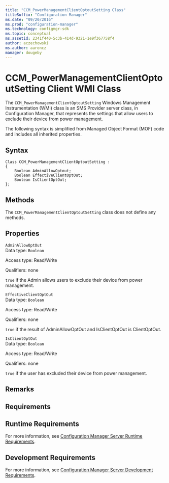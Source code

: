 ```yaml
---
title: "CCM_PowerManagementClientOptoutSetting Class"
titleSuffix: "Configuration Manager"
ms.date: "09/20/2016"
ms.prod: "configuration-manager"
ms.technology: configmgr-sdk
ms.topic: conceptual
ms.assetid: 2341f440-5c3b-414d-9321-1e9f367758f4
author: aczechowski
ms.author: aaroncz
manager: dougeby
---
```

# CCM_PowerManagementClientOptoutSetting Client WMI Class
The `CCM_PowerManagementClientOptoutSetting` Windows Management Instrumentation (WMI) class is an SMS Provider server class, in Configuration Manager, that represents the settings that allow users to exclude their device from power management.   

 The following syntax is simplified from Managed Object Format (MOF) code and includes all inherited properties.  

## Syntax  

```  
Class CCM_PowerManagementClientOptoutSetting :    
{  
    Boolean AdminAllowOptout;  
    Boolean EffectiveClientOptOut;  
    Boolean IsClientOptOut;  
};  
```  

## Methods  
 The `CCM_PowerManagementClientOptoutSetting` class does not define any methods.  

## Properties  
 `AdminAllowOptOut`  
 Data type: `Boolean`  

 Access type: Read/Write  

 Qualifiers: none  

 `true` if the Admin allows users to exclude their device from power management.    

 `EffectiveClientOptOut`  
 Data type: `Boolean`  

 Access type: Read/Write  

 Qualifiers: none  

 `true` if the result of AdminAllowOptOut and IsClientOptOut is ClientOptOut.    

 `IsClientOptOut`  
 Data type: `Boolean`  

 Access type: Read/Write  

 Qualifiers: none  

 `true` if the user has excluded their device from power management.    

## Remarks  

## Requirements  

## Runtime Requirements  
 For more information, see [Configuration Manager Server Runtime Requirements](../../../../../develop/core/reqs/server-runtime-requirements.md).  

## Development Requirements  
 For more information, see [Configuration Manager Server Development Requirements](../../../../../develop/core/reqs/server-development-requirements.md).
